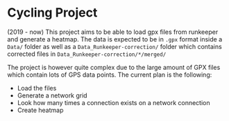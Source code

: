 # Cycling Project
(2019 - now)
This project aims to be able to load gpx files from runkeeper and generate a heatmap.
The data is expected to be in `.gpx` format inside a `Data/` folder as well as a `Data_Runkeeper-correction/` folder which contains corrected files in `Data_Runkeeper-correction/*/merged/`

The project is however quite complex due to the large amount of GPX files which contain lots of GPS data points. The current plan is the following:
- Load the files
- Generate a network grid
- Look how many times a connection exists on a network connection
- Create heatmap
